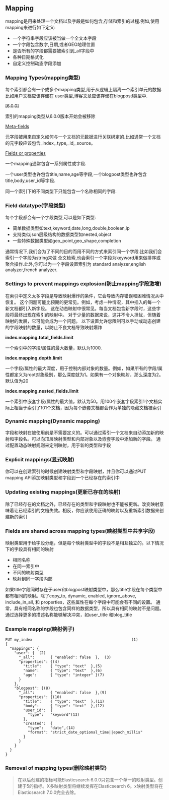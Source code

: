## Mapping

mapping是用来处理一个文档以及字段是如何包含,存储和索引的过程.例如,使用mapping来进行如下定义:

- 一个字符串字段应该被当做一个全文本字段
- 一个字段包含数字,日期,或者GEO地理位置
- 是否所有的字段都需要被索引到_all字段中
- 各种日期格式化
- 自定义控制动态字段添加

### Mapping Types(mapping类型)

每个索引都会有一个或多个mapping类型,用于从逻辑上隔离一个索引单元的数据.比如用户文档应该存储在 user类型,博客文章应该存储在blogpostl类型中.

~~[6.0.0]~~

索引的mapping类型从6.0.0版本开始会被移除

[Meta-fields](https://www.elastic.co/guide/en/elasticsearch/reference/current/mapping-fields.html)

元字段被用来自定义如何与一个文档的元数据进行关联绑定的.比如通常一个文档的元字段应该包含_index,_type,_id,_source。

[Fields or properties](https://www.elastic.co/guide/en/elasticsearch/reference/current/mapping-types.html)

一个mapping通常包含一系列属性或字段.

一个user类型也许包含title,name,age等字段,一个blogpost类型也许包含title,body,user_id等字段.

同一个索引下的不同类型下只能包含一个名称相同的字段.

### Field datatype(字段类型)

每个字段都会有一个字段类型,可以是如下类型:

- 简单数据类型如text,keyword,date,long,double,boolean,ip
- 支持类似json层级结构的数据类型如nested,object
- 一些特殊数据类型如geo_point,geo_shape,completion

通常情况下,我们会为了不同的目的而用不同的方式来索引同一个字段.比如我们会索引一个字段为string来做
全文检索,也会索引一个字段为keyword用来做排序或聚合操作.此外,你可以为一个字段设置索引为 standard analyzer,english analyzer,french analyzer.

### Settings to prevent mappings explosion(防止mapping字段激增)



在索引中定义太多字段是导致映射爆炸的条件，它会导致内存错误和困难情况从中恢复。
这个问题可能比预期的更常见。例如，考虑一种情况，其中插入的每一个新文档都引入新字段。
这在动态映射中很常见。每当文档包含新字段时，这些字段将最终出现在索引的映射中。
对于少量的数据来说，这并不令人担忧，但随着映射的发展，它可能会成为一个问题。
以下设置允许您限制可以手动或动态创建的字段映射的数量，以防止不良文档导致映射爆炸

**index.mapping.total_fields.limit**

一个索引中的字段/属性的最大数量，默认为1000.

**index.mapping.depth.limit**

一个字段/属性的最大深度，用于控制内部对象的数量。例如，如果所有的字段/属性都定义为root对象级别，那么深度就为1。如果有一个对象映射，那么深度为2。默认值为20

**index.mapping.nested_fields.limit**

一个索引中嵌套字段/属性的最大值，默认为50。用100个嵌套字段索引1个文档实际上相当于索引了101个文档，因为每个嵌套文档都会作为单独的隐藏文档被索引


### Dynamic mapping(Dynamic mapping)

字段和映射在被使用前是不需要定义的。可以通过索引一个文档来自动添加新的映射和字段名。可以向顶层映射类型和内部对象以及嵌套字段中添加新的字段。
通过配置动态映射规则来定制映射，用于新的类型和字段

### Explicit mappings(显式映射)

你可以在创建索引的时候创建映射类型和字段映射，并且你可以通过PUT mapping API添加映射类型和字段到一个已经存在的索引中

### Updating existing mappings(更新已存在的映射)

除了已经存在的文档之外，已经存在的类型和字段映射也不能被更新。改变映射意味着让已经索引的文档失效。相反，你应该使用正确的映射以及重新索引数据来创建新的索引

### Fields are shared across mapping types(映射类型中共享字段)

映射类型用于给字段分组，但是每个映射类型中的字段不是相互独立的。以下情况下的字段具有相同的映射

- 相同名称
- 在同一索引中
- 不同的映射类型
- 映射到同一字段内部

如果title字段同时存在于user和blogpost映射类型中，那么title字段在每个类型中都有相同的映射。除了copy_to, dynamic, enabled, ignore_above, include_in_all, 和 properties，这些属性在每个字段中可能会有不同的设置。
通常，具有相同名称的字段也包含同样的数据类型，所以具有相同的映射不是问题。通过选择更多的描述名称能够解决冲突，如user_title 和blog_title


### Example mapping(映射例子)

~~~
PUT my_index                                            (1)
{
  "mappings": {
    "user": {  (2)
      "_all":       { "enabled": false  },  (3)
      "properties": {(4)
        "title":    { "type": "text"  },(5)
        "name":     { "type": "text"  },(6)
        "age":      { "type": "integer" }(7)
      }
    },
    "blogpost": {(8)
      "_all":       { "enabled": false  },(9)
      "properties": {(10)
        "title":    { "type": "text"  },(11)
        "body":     { "type": "text"  },(12)
        "user_id":  {
          "type":   "keyword"(13)
        },
        "created":  {
          "type":   "date",(14)
          "format": "strict_date_optional_time||epoch_millis"
        }
      }
    }
  }
}
~~~


### Removal of mapping types(删除映射类型)

> 在以后创建的指标可能Elasticsearch 6.0.0只包含一个单一的映射类型。创建于5的指标。X多映射类型将继续发挥在Elasticsearch 6。x映射类型将在Elasticsearch 7.0.0完全去除。


